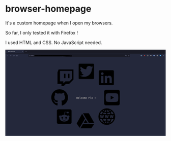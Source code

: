 # browser-homepage
It's a custom homepage when I open my browsers.

So far, I only tested it with Firefox !

I used HTML and CSS. No JavaScript needed.

![alt text](https://github.com/Flo-Slv/browser-homepage/blob/main/images/Screenshot.png?raw=true)
